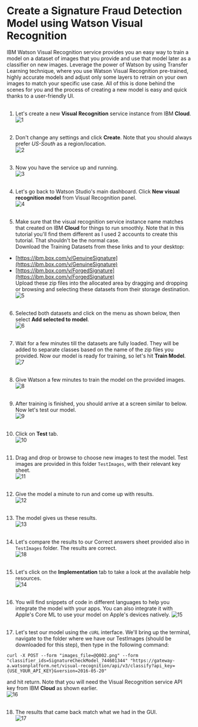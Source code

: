 # Create a Signature Fraud Detection Model using Watson Visual Recognition

IBM Watson Visual Recognition service provides you an easy way to train a model on a dataset of images that you provide and use that model later as a classifier on new images. Leverage the power of Watson by using Transfer Learning technique, where you use Watson Visual Recognition pre-trained, highly accurate models and adjust only some layers to retrain on your own images to match your specific use case. All of this is done behind the scenes for you and the process of creating a new model is easy and quick thanks to a user-friendly UI.
<br></br>

1. Let's create a new **Visual Recognition** service instance from IBM **Cloud**.  
![1](https://github.com/HebaNAS/IBM-Watson-Studio-Enablement/blob/master/07-SignatureFraudDetectionVisualRecognition/imgs/1.jpg?raw=true)
<br></br>

2. Don't change any settings and click **Create**. Note that you should always prefer _US-South_ as a region/location.  
![2](https://github.com/HebaNAS/IBM-Watson-Studio-Enablement/blob/master/07-SignatureFraudDetectionVisualRecognition/imgs/2.jpg?raw=true)
<br></br>

3. Now you have the service up and running.  
![3](https://github.com/HebaNAS/IBM-Watson-Studio-Enablement/blob/master/07-SignatureFraudDetectionVisualRecognition/imgs/3.jpg?raw=true)
<br></br>

4. Let's go back to Watson Studio's main dashboard. Click **New visual recognition model** from Visual Recognition panel.  
![4](https://github.com/HebaNAS/IBM-Watson-Studio-Enablement/blob/master/07-SignatureFraudDetectionVisualRecognition/imgs/4.jpg?raw=true)
<br></br>

5. Make sure that the visual recognition service instance name matches that created on IBM **Cloud** for things to run smoothly. Note that in this tutorial you'll find them different as I used 2 accounts to create this tutorial. That shouldn't be the normal case.  
Download the Training Datasets from these links and to your desktop:
- [https://ibm.box.com/v/GenuineSignature](https://ibm.box.com/v/GenuineSignature)
- [https://ibm.box.com/v/ForgedSignature](https://ibm.box.com/v/ForgedSignature)  
Upload these zip files into the allocated area by dragging and dropping or browsing and selecting these datasets from their storage destination.  
![5](https://github.com/HebaNAS/IBM-Watson-Studio-Enablement/blob/master/07-SignatureFraudDetectionVisualRecognition/imgs/5.jpg?raw=true)
<br></br>

6. Selected both datasets and click on the menu as shown below, then select **Add selected to model**.  
![6](https://github.com/HebaNAS/IBM-Watson-Studio-Enablement/blob/master/07-SignatureFraudDetectionVisualRecognition/imgs/6.jpg?raw=true)
<br></br>

7. Wait for a few minutes till the datasets are fully loaded. They will be added to separate classes based on the name of the zip files you provided. Now our model is ready for training, so let's hit **Train Model**.  
![7](https://github.com/HebaNAS/IBM-Watson-Studio-Enablement/blob/master/07-SignatureFraudDetectionVisualRecognition/imgs/7.jpg?raw=true)
<br></br>

8. Give Watson a few minutes to train the model on the provided images.  
![8](https://github.com/HebaNAS/IBM-Watson-Studio-Enablement/blob/master/07-SignatureFraudDetectionVisualRecognition/imgs/8.jpg?raw=true)
<br></br>

9. After training is finished, you should arrive at a screen similar to below. Now let's test our model.  
![9](https://github.com/HebaNAS/IBM-Watson-Studio-Enablement/blob/master/07-SignatureFraudDetectionVisualRecognition/imgs/9.jpg?raw=true)
<br></br>

10. Click on **Test** tab.  
![10](https://github.com/HebaNAS/IBM-Watson-Studio-Enablement/blob/master/07-SignatureFraudDetectionVisualRecognition/imgs/10.jpg?raw=true)
<br></br>

11. Drag and drop or browse to choose new images to test the model. Test images are provided in this folder `TestImages`, with their relevant key sheet.  
![11](https://github.com/HebaNAS/IBM-Watson-Studio-Enablement/blob/master/07-SignatureFraudDetectionVisualRecognition/imgs/11.jpg?raw=true)
<br></br>

12. Give the model a minute to run and come up with results.  
![12](https://github.com/HebaNAS/IBM-Watson-Studio-Enablement/blob/master/07-SignatureFraudDetectionVisualRecognition/imgs/12.jpg?raw=true)
<br></br>

13. The model gives us these results.  
![13](https://github.com/HebaNAS/IBM-Watson-Studio-Enablement/blob/master/07-SignatureFraudDetectionVisualRecognition/imgs/13.jpg?raw=true)
<br></br>

14. Let's compare the results to our Correct answers sheet provided also in `TestImages` folder. The results are correct.   
![18](https://github.com/HebaNAS/IBM-Watson-Studio-Enablement/blob/master/07-SignatureFraudDetectionVisualRecognition/imgs/18.jpg?raw=true)
<br></br>

15. Let's click on the **Implementation** tab to take a look at the available help resources.  
![14](https://github.com/HebaNAS/IBM-Watson-Studio-Enablement/blob/master/07-SignatureFraudDetectionVisualRecognition/imgs/14.jpg?raw=true)
<br></br>

16. You will find snippets of code in different languages to help you integrate the model with your apps. You can also integrate it with Apple's Core ML to use your model on Apple's devices natively. 
![15](https://github.com/HebaNAS/IBM-Watson-Studio-Enablement/blob/master/07-SignatureFraudDetectionVisualRecognition/imgs/15.jpg?raw=true)
<br></br>

17. Let's test our model using the `cURL` interface. We'll bring up the terminal, navigate to the folder where we have our TestImages (should be downloaded for this step), then type in the following command:
```
curl -X POST --form "images_file=@Q002.png" --form "classifier_ids=SignatureCheckModel_744601344" "https://gateway-a.watsonplatform.net/visual-recognition/api/v3/classify?api_key={USE_YOUR_API_KEY}&version=2016-05-20"
```
and hit return. Note that you will need the Visual Recognition service API key from IBM **Cloud** as shown earlier.   
![16](https://github.com/HebaNAS/IBM-Watson-Studio-Enablement/blob/master/07-SignatureFraudDetectionVisualRecognition/imgs/16.jpg?raw=true)
<br></br>

18. The results that came back match what we had in the GUI.  
![17](https://github.com/HebaNAS/IBM-Watson-Studio-Enablement/blob/master/07-SignatureFraudDetectionVisualRecognition/imgs/17.jpg?raw=true)
<br></br>
